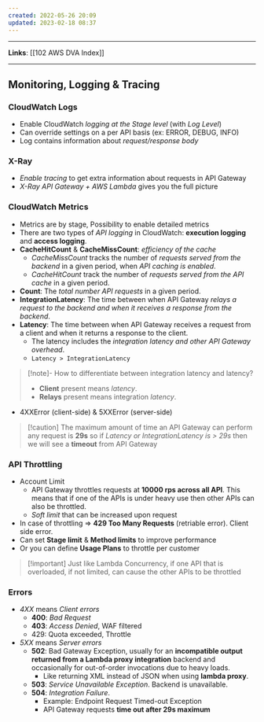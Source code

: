```yaml
---
created: 2022-05-26 20:09
updated: 2023-02-18 08:37
---
```

---
**Links**: [[102 AWS DVA Index]]

---
## Monitoring, Logging & Tracing
### CloudWatch Logs
- Enable CloudWatch *logging at the Stage level* (with *Log Level*)
- Can override settings on a per API basis (ex: ERROR, DEBUG, INFO)
- Log contains information about *request/response body*

### X-Ray
- *Enable tracing* to get extra information about requests in API Gateway
- *X-Ray API Gateway + AWS Lambda* gives you the full picture 

### CloudWatch Metrics
- Metrics are by stage, Possibility to enable detailed metrics
- There are two types of *API logging* in CloudWatch: **execution logging** and **access logging**.
- **CacheHitCount** & **CacheMissCount**: *efficiency of the cache*
	- *CacheMissCount* tracks the number of *requests served from the backend* in a given period, when *API caching is enabled*. 
	- *CacheHitCount* track the number of *requests served from the API cache* in a given period.
- **Count**: The *total number API requests* in a given period.
- **IntegrationLatency**: The time between when API Gateway *relays a request to the backend and when it receives a response from the backend*.
- **Latency**: The time between when API Gateway receives a request from a client and when it returns a response to the client. 
	- The latency includes the *integration latency and other API Gateway overhead*.
	- `Latency > IntegrationLatency`

> [!note]- How to differentiate between integration latency and latency?
> - **Client** present means *latency*. 
> - **Relays** present means integration *latency*.

- 4XXError (client-side) & 5XXError (server-side)
	
> [!caution] The maximum amount of time an API Gateway can perform any request is **29s** so if *Latency or IntegrationLatency is > 29s* then we will see a **timeout** from API Gateway

### API Throttling
- Account Limit
	- API Gateway throttles requests at **10000 rps across all API**. This means that if one of the APIs is under heavy use then other APIs can also be throttled.
	- *Soft limit* that can be increased upon request
- In case of throttling => **429 Too Many Requests** (retriable error). Client side error.
- Can set **Stage limit** & **Method limits** to improve performance
- Or you can define **Usage Plans** to throttle per customer

> [!important] Just like Lambda Concurrency, if one API that is overloaded, if not limited, can cause the other APIs to be throttled

### Errors
- *4XX* means *Client errors*
	- **400**: *Bad Request*
	- **403**: *Access Denied*, WAF filtered
	- 429: Quota exceeded, Throttle
- *5XX* means *Server errors*
	- **502**: Bad Gateway Exception, usually for an **incompatible output returned from a Lambda proxy integration** backend and occasionally for out-of-order invocations due to heavy loads.
		- Like returning XML instead of JSON when using **lambda proxy**.
	- **503**: *Service Unavailable Exception*. Backend is unavailable.
	- **504**: *Integration Failure*. 
		- Example: Endpoint Request Timed-out Exception 
		- API Gateway requests **time out after 29s maximum**

